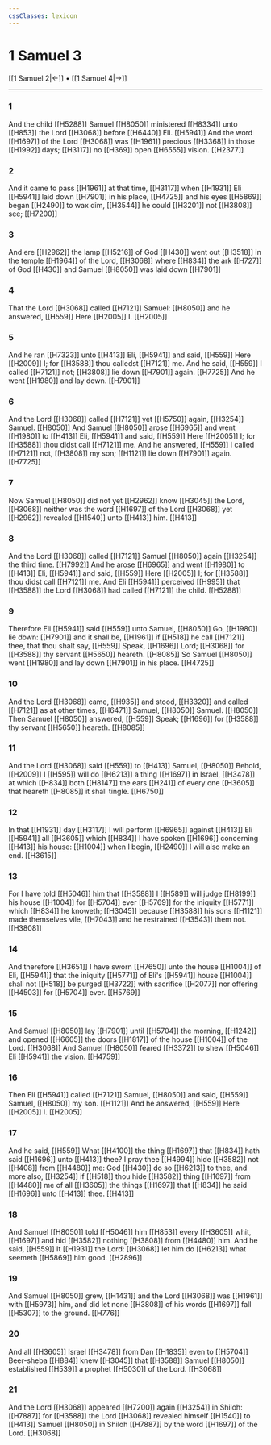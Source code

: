 ```yaml
---
cssClasses: lexicon
---
```

# 1 Samuel 3

[[1 Samuel 2|←]] • [[1 Samuel 4|→]]

---

### 1
And the child [[H5288]] Samuel [[H8050]] ministered [[H8334]]  unto [[H853]] the Lord [[H3068]] before [[H6440]] Eli. [[H5941]] And the word [[H1697]] of the Lord [[H3068]] was [[H1961]] precious [[H3368]] in those [[H1992]] days; [[H3117]] no [[H369]] open [[H6555]] vision. [[H2377]]

### 2
And it came to pass [[H1961]] at that time, [[H3117]] when [[H1931]] Eli [[H5941]] laid down [[H7901]] in his place, [[H4725]] and his eyes [[H5869]] began [[H2490]] to wax dim, [[H3544]] he could [[H3201]] not [[H3808]] see; [[H7200]]

### 3
And ere [[H2962]] the lamp [[H5216]] of God [[H430]] went out [[H3518]] in the temple [[H1964]] of the Lord, [[H3068]] where [[H834]] the ark [[H727]] of God [[H430]] and Samuel [[H8050]] was laid down [[H7901]]

### 4
That the Lord [[H3068]] called [[H7121]] Samuel: [[H8050]] and he answered, [[H559]] Here [[H2005]] I. [[H2005]]

### 5
And he ran [[H7323]] unto [[H413]] Eli, [[H5941]] and said, [[H559]] Here [[H2009]] I; for [[H3588]] thou calledst [[H7121]] me. And he said, [[H559]] I called [[H7121]] not; [[H3808]] lie down [[H7901]] again. [[H7725]] And he went [[H1980]] and lay down. [[H7901]]

### 6
And the Lord [[H3068]] called [[H7121]] yet [[H5750]] again, [[H3254]] Samuel. [[H8050]] And Samuel [[H8050]] arose [[H6965]] and went [[H1980]] to [[H413]] Eli, [[H5941]] and said, [[H559]] Here [[H2005]] I; for [[H3588]] thou didst call [[H7121]] me. And he answered, [[H559]] I called [[H7121]] not, [[H3808]] my son; [[H1121]] lie down [[H7901]] again. [[H7725]]

### 7
Now Samuel [[H8050]] did not yet [[H2962]] know [[H3045]] the Lord, [[H3068]] neither was the word [[H1697]] of the Lord [[H3068]] yet [[H2962]] revealed [[H1540]] unto [[H413]] him. [[H413]]

### 8
And the Lord [[H3068]] called [[H7121]] Samuel [[H8050]] again [[H3254]] the third time. [[H7992]] And he arose [[H6965]] and went [[H1980]] to [[H413]] Eli, [[H5941]] and said, [[H559]] Here [[H2005]] I; for [[H3588]] thou didst call [[H7121]] me. And Eli [[H5941]] perceived [[H995]] that [[H3588]] the Lord [[H3068]] had called [[H7121]] the child. [[H5288]]

### 9
Therefore Eli [[H5941]] said [[H559]] unto Samuel, [[H8050]] Go, [[H1980]] lie down: [[H7901]] and it shall be, [[H1961]] if [[H518]] he call [[H7121]] thee, that thou shalt say, [[H559]] Speak, [[H1696]] Lord; [[H3068]] for [[H3588]] thy servant [[H5650]] heareth. [[H8085]] So Samuel [[H8050]] went [[H1980]] and lay down [[H7901]] in his place. [[H4725]]

### 10
And the Lord [[H3068]] came, [[H935]] and stood, [[H3320]] and called [[H7121]] as at other times, [[H6471]] Samuel, [[H8050]] Samuel. [[H8050]] Then Samuel [[H8050]] answered, [[H559]] Speak; [[H1696]] for [[H3588]] thy servant [[H5650]] heareth. [[H8085]]

### 11
And the Lord [[H3068]] said [[H559]] to [[H413]] Samuel, [[H8050]] Behold, [[H2009]] I [[H595]] will do [[H6213]] a thing [[H1697]] in Israel, [[H3478]] at which [[H834]] both [[H8147]] the ears [[H241]] of every one [[H3605]] that heareth [[H8085]] it shall tingle. [[H6750]]

### 12
In that [[H1931]] day [[H3117]] I will perform [[H6965]] against [[H413]] Eli [[H5941]] all [[H3605]] which [[H834]] I have spoken [[H1696]] concerning [[H413]] his house: [[H1004]] when I begin, [[H2490]] I will also make an end. [[H3615]]

### 13
For I have told [[H5046]] him that [[H3588]] I [[H589]] will judge [[H8199]] his house [[H1004]] for [[H5704]] ever [[H5769]] for the iniquity [[H5771]] which [[H834]] he knoweth; [[H3045]] because [[H3588]] his sons [[H1121]] made themselves vile, [[H7043]] and he restrained [[H3543]] them not. [[H3808]]

### 14
And therefore [[H3651]] I have sworn [[H7650]] unto the house [[H1004]] of Eli, [[H5941]] that the iniquity [[H5771]] of Eli's [[H5941]] house [[H1004]] shall not [[H518]] be purged [[H3722]] with sacrifice [[H2077]] nor offering [[H4503]] for [[H5704]] ever. [[H5769]]

### 15
And Samuel [[H8050]] lay [[H7901]] until [[H5704]] the morning, [[H1242]] and opened [[H6605]] the doors [[H1817]] of the house [[H1004]] of the Lord. [[H3068]] And Samuel [[H8050]] feared [[H3372]] to shew [[H5046]] Eli [[H5941]] the vision. [[H4759]]

### 16
Then Eli [[H5941]] called [[H7121]] Samuel, [[H8050]] and said, [[H559]] Samuel, [[H8050]] my son. [[H1121]] And he answered, [[H559]] Here [[H2005]] I. [[H2005]]

### 17
And he said, [[H559]] What [[H4100]] the thing [[H1697]] that [[H834]] hath said [[H1696]] unto [[H413]] thee? I pray thee [[H4994]] hide [[H3582]] not [[H408]] from [[H4480]] me: God [[H430]] do so [[H6213]] to thee, and more also, [[H3254]] if [[H518]] thou hide [[H3582]] thing [[H1697]] from [[H4480]] me of all [[H3605]] the things [[H1697]] that [[H834]] he said [[H1696]] unto [[H413]] thee. [[H413]]

### 18
And Samuel [[H8050]] told [[H5046]]  him [[H853]] every [[H3605]] whit, [[H1697]] and hid [[H3582]] nothing [[H3808]] from [[H4480]] him. And he said, [[H559]] It [[H1931]] the Lord: [[H3068]] let him do [[H6213]] what seemeth [[H5869]] him good. [[H2896]]

### 19
And Samuel [[H8050]] grew, [[H1431]] and the Lord [[H3068]] was [[H1961]] with [[H5973]] him, and did let none [[H3808]] of his words [[H1697]] fall [[H5307]] to the ground. [[H776]]

### 20
And all [[H3605]] Israel [[H3478]] from Dan [[H1835]] even to [[H5704]] Beer-sheba [[H884]] knew [[H3045]] that [[H3588]] Samuel [[H8050]] established [[H539]] a prophet [[H5030]] of the Lord. [[H3068]]

### 21
And the Lord [[H3068]] appeared [[H7200]] again [[H3254]] in Shiloh: [[H7887]] for [[H3588]] the Lord [[H3068]] revealed himself [[H1540]] to [[H413]] Samuel [[H8050]] in Shiloh [[H7887]] by the word [[H1697]] of the Lord. [[H3068]]